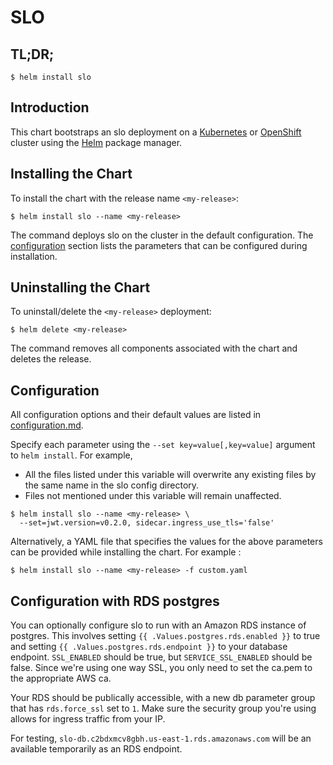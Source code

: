# SLO

## TL;DR;

```console
$ helm install slo
```

## Introduction

This chart bootstraps an slo deployment on a [Kubernetes](http://kubernetes.io) or [OpenShift](https://www.openshift.com/) cluster using the [Helm](https://helm.sh) package manager.

## Installing the Chart

To install the chart with the release name `<my-release>`:

```console
$ helm install slo --name <my-release>
```

The command deploys slo on the cluster in the default configuration. The [configuration](#configuration) section lists the parameters that can be configured during installation.

## Uninstalling the Chart

To uninstall/delete the `<my-release>` deployment:

```console
$ helm delete <my-release>
```

The command removes all components associated with the chart and deletes the release.

## Configuration

All configuration options and their default values are listed in [configuration.md](configuration.md).

Specify each parameter using the `--set key=value[,key=value]` argument to `helm install`. For example,

- All the files listed under this variable will overwrite any existing files by the same name in the slo config directory.
- Files not mentioned under this variable will remain unaffected.

```console
$ helm install slo --name <my-release> \
  --set=jwt.version=v0.2.0, sidecar.ingress_use_tls='false'
```

Alternatively, a YAML file that specifies the values for the above parameters can be provided while installing the chart. For example :

```console
$ helm install slo --name <my-release> -f custom.yaml
```

## Configuration with RDS postgres

You can optionally configure slo to run with an Amazon RDS instance of postgres.  This involves setting `{{ .Values.postgres.rds.enabled }}` to true and setting `{{ .Values.postgres.rds.endpoint }}` to your database endpoint.  `SSL_ENABLED` should be true, but `SERVICE_SSL_ENABLED` should be false.  Since we're using one way SSL, you only need to set the ca.pem to the appropriate AWS ca.

Your RDS should be publically accessible, with a new db parameter group that has `rds.force_ssl` set to `1`.  Make sure the security group you're using allows for ingress traffic from your IP.

For testing, `slo-db.c2bdxmcv8gbh.us-east-1.rds.amazonaws.com` will be an available temporarily as an RDS endpoint.